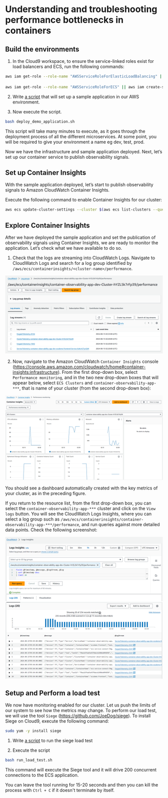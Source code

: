 # Understanding and troubleshooting performance bottlenecks in containers

## Build the environments

1. In the Cloud9 workspace, to ensure the service-linked roles exist for load balancers and ECS, run the following commands:

```sh
aws iam get-role --role-name "AWSServiceRoleForElasticLoadBalancing" || aws iam create-service-linked-role --aws-service-name "elasticloadbalancing.amazonaws.com"

aws iam get-role --role-name "AWSServiceRoleForECS" || aws iam create-service-linked-role --aws-service-name "ecs.amazonaws.com"
```

2. Write [a script](../deploy_demo_application.sh) that will set up a sample application in our AWS environment.

3. Now execute the script.

```sh
bash deploy_demo_application.sh
```

This script will take many minutes to execute, as it goes through the deployment process of all the different microservices. At some point, you will be required to give your environment a name eg dev, test, prod.

Now we have the infrastructure and sample application deployed. Next, let’s set up our container service to publish observability signals.

## Set up Container Insights

With the sample application deployed, let’s start to publish observability signals to Amazon CloudWatch Container Insights.

Execute the following command to enable Container Insights for our cluster:

```sh
aws ecs update-cluster-settings --cluster $(aws ecs list-clusters --query "clusterArns[*]" --output text | sed 's/\s\+/\n/g' | grep container-observability-app-) --settings name=containerInsights,value=enabled --region ${AWS_REGION}
```

## Explore Container Insights

After we have deployed the sample application and set the publication of observability signals using Container Insights, we are ready to monitor the application. Let’s check what we have available to do so.

1. Check that the logs are streaming into CloudWatch Logs. Navigate to CloudWatch Logs and search for a log group identified by `/aws/ecs/containerinsights/<cluster-name>/performance`.

![cluster-log-group](/images/cluster-log-group.png)

2. Now, navigate to the Amazon CloudWatch `Container Insights` console (https://console.aws.amazon.com/cloudwatch/home#container-insights:infrastructure). From the first drop-down box, select `Performance monitoring`, and in the two new drop-down boxes that will appear below, select `ECS Clusters` and `container-observability-app-***`, that is name of your cluster (from the second drop-down box):

![clusters-container-insights](/images/clusters-container-insights.png)

You should see a dashboard automatically created with the key metrics of your cluster, as in the preceding figure.

If you return to the resource list, from the first drop-down box, you can select the `container-observability-app-***` cluster and click on the `View logs` button. You will see the CloudWatch Logs Insights, where you can select a log group such as `/aws/ecs/containerinsights/container-observability-app-***/performance`, and run queries against more detailed data points. Check the following screenshot:

![performance logs-insights-1](/images/performance%20logs-insights-1.png)
![performance logs-insights-2](/images/performance%20logs-insights-2.png)

## Setup and Perform a load test

We now have monitoring enabled for our cluster. Let us push the limits of our system to see how the metrics may change. To perform our load test, we will use the tool `Siege` (https://github.com/JoeDog/siege). To install Siege on Cloud9, execute the following command:

```sh
sudo yum -y install siege
```

1. Write [a script](../run_load_test.sh) to run the siege load test

2. Execute the script

```sh
bash run_load_test.sh
```

This command will execute the Siege tool and it will drive 200 concurrent connections to the ECS application.

You can leave the tool running for 15-20 seconds and then you can kill the process with `Ctrl + C` if it doesn't terminate by itself.

